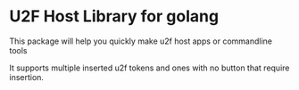 # U2F Host Library for golang

This package will help you quickly make u2f host apps or commandline tools

It supports multiple inserted u2f tokens and ones with no button that require insertion.

